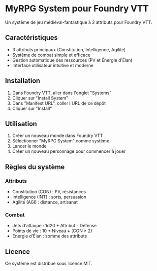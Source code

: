 # MyRPG System pour Foundry VTT

Un système de jeu médiéval-fantastique à 3 attributs pour Foundry VTT.

## Caractéristiques

- 3 attributs principaux (Constitution, Intelligence, Agilité)
- Système de combat simple et efficace
- Gestion automatique des ressources (PV et Énergie d'Élan)
- Interface utilisateur intuitive et moderne

## Installation

1. Dans Foundry VTT, aller dans l'onglet "Systems"
2. Cliquer sur "Install System"
3. Dans "Manifest URL", coller l'URL de ce dépôt
4. Cliquer sur "Install"

## Utilisation

1. Créer un nouveau monde dans Foundry VTT
2. Sélectionner "MyRPG System" comme système
3. Lancer le monde
4. Créer un nouveau personnage pour commencer à jouer

## Règles du système

### Attributs
- Constitution (CON) : PV, résistances
- Intelligence (INT) : sorts, persuasion
- Agilité (AGI) : distance, artisanat

### Combat
- Jets d'attaque : 1d20 + Attribut - Défense
- Points de vie : 10 + Niveau + (CON × 2)
- Énergie d'Élan : somme des attributs

## Licence

Ce système est distribué sous licence MIT.
